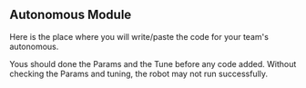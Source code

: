 ## Autonomous Module

Here is the place where you will write/paste the code for your team's
autonomous. 

Yous should done the Params and the Tune before any code added. Without 
checking the Params and tuning, the robot may not run successfully.